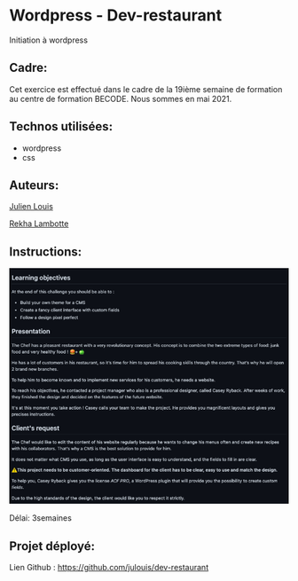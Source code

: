 # Wordpress - Dev-restaurant 
Initiation à wordpress

## Cadre:
Cet exercice est effectué dans le cadre de la 19ième semaine de formation au centre de formation BECODE. 
Nous sommes en mai 2021.

## Technos utilisées:
* wordpress
* css

## Auteurs: 
[Julien Louis](https://github.com/julouis)

[Rekha Lambotte](https://github.com/RekhaLambotte)


## Instructions:
![](instructions.png)

Délai: 3semaines

## Projet déployé: 
Lien Github : https://github.com/julouis/dev-restaurant

